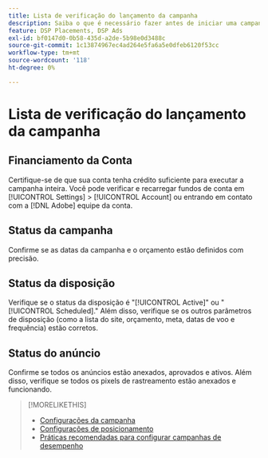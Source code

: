 ```yaml
---
title: Lista de verificação do lançamento da campanha
description: Saiba o que é necessário fazer antes de iniciar uma campanha.
feature: DSP Placements, DSP Ads
exl-id: bf0147d0-0b58-435d-a2de-5b98e0d3488c
source-git-commit: 1c13874967ec4ad264e5fa6a5e0dfeb6120f53cc
workflow-type: tm+mt
source-wordcount: '118'
ht-degree: 0%

---
```


# Lista de verificação do lançamento da campanha

## Financiamento da Conta

Certifique-se de que sua conta tenha crédito suficiente para executar a campanha inteira. Você pode verificar e recarregar fundos de conta em [!UICONTROL Settings] > [!UICONTROL Account] ou entrando em contato com a [!DNL Adobe] equipe da conta.

## Status da campanha

Confirme se as datas da campanha e o orçamento estão definidos com precisão.

## Status da disposição

Verifique se o status da disposição é &quot;[!UICONTROL Active]&quot; ou &quot;[!UICONTROL Scheduled].&quot; Além disso, verifique se os outros parâmetros de disposição (como a lista do site, orçamento, meta, datas de voo e frequência) estão corretos.

## Status do anúncio

Confirme se todos os anúncios estão anexados, aprovados e ativos. Além disso, verifique se todos os pixels de rastreamento estão anexados e funcionando.

>[!MORELIKETHIS]
>
>* [Configurações da campanha](/help/dsp/campaign-management/campaigns/campaign-settings.md)
>* [Configurações de posicionamento](/help/dsp/campaign-management/placements/placement-settings.md)
>* [Práticas recomendadas para configurar campanhas de desempenho](/help/dsp/optimization/campaign-best-practices-performance.md)


